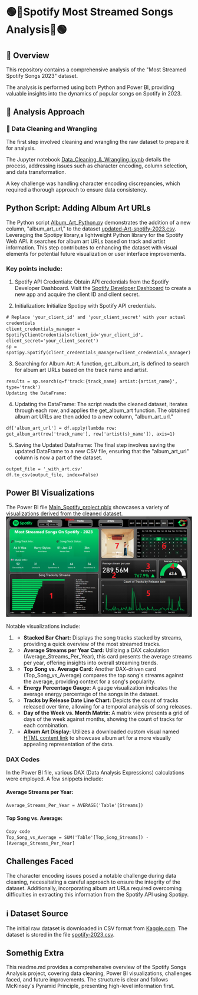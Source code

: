 # 🟢🎵**Spotify Most Streamed Songs Analysis**🎵🟢

## 📝 Overview
This repository contains a comprehensive analysis of the "Most Streamed Spotify Songs 2023" dataset.

The analysis is performed using both Python and Power BI, providing valuable insights into the dynamics of popular songs on Spotify in 2023.

## 🧠 Analysis Approach

### 🧹 Data Cleaning and Wrangling

The first step involved cleaning and wrangling the raw dataset to prepare it for analysis. 

The Jupyter notebook [Data_Cleaning_&_Wrangling.ipynb](Data_Cleaning_&_Wrangling.ipynb) details the process, addressing issues such as character encoding, column selection, and data transformation.

A key challenge was handling character encoding discrepancies, which required a thorough approach to ensure data consistency.


## Python Script: Adding Album Art URLs
The Python script [Album_Art_Python.py](Album_Art_Python.py) demonstrates the addition of a new column, "album_art_url," to the dataset [updated-Art-spotify-2023.csv](updated-Art-spotify-2023.csv). Leveraging the Spotipy library,a lightweight Python library for the Spotify Web API. it searches for album art URLs based on track and artist information. 
This step contributes to enhancing the dataset with visual elements for potential future visualization or user interface improvements.

### Key points include:

1. Spotify API Credentials:
Obtain API credentials from the Spotify Developer Dashboard.
Visit the [Spotify Developer Dashboard](https://developer.spotify.com/) to create a new app and acquire the client ID and client secret.

2. Initialization:
Initialize Spotipy with Spotify API credentials.

```
# Replace 'your_client_id' and 'your_client_secret' with your actual credentials
client_credentials_manager = SpotifyClientCredentials(client_id='your_client_id', client_secret='your_client_secret')
sp = spotipy.Spotify(client_credentials_manager=client_credentials_manager)
```

3. Searching for Album Art: A function, get_album_art, is defined to search for album art URLs based on the track name and artist.

```
results = sp.search(q=f'track:{track_name} artist:{artist_name}', type='track')
Updating the DataFrame:
```
4. Updating the DataFrame: The script reads the cleaned dataset, iterates through each row, and applies the get_album_art function. The obtained album art URLs are then added to a new column, "album_art_url."

```
df['album_art_url'] = df.apply(lambda row: get_album_art(row['track_name'], row['artist(s)_name']), axis=1)
```

5. Saving the Updated DataFrame: The final step involves saving the updated DataFrame to a new CSV file, ensuring that the "album_art_url" column is now a part of the dataset.
```
output_file = '_with_art.csv'
df.to_csv(output_file, index=False)

```

## Power BI Visualizations

The Power BI file [Main_Spotify_project.pbix](Main_Spotify_project.pbix) showcases a variety of visualizations derived from the cleaned dataset. 
![Power BI Visualizations Screenshort](background/Screenshot.png)

Notable visualizations include:

1. - **Stacked Bar Chart:** Displays the song tracks stacked by streams, providing a quick overview of the most streamed tracks.
2. - **Average Streams per Year Card:** Utilizing a DAX calculation (Average_Streams_Per_Year), this card presents the average streams per year, offering insights into overall streaming trends.
3. - **Top Song vs. Average Card:** Another DAX-driven card (Top_Song_vs_Average) compares the top song's streams against the average, providing context for a song's popularity.
4. - **Energy Percentage Gauge:** A gauge visualization indicates the average energy percentage of the songs in the dataset.
5. - **Tracks by Release Date Line Chart:** Depicts the count of tracks released over time, allowing for a temporal analysis of song releases.
6. - **Day of the Week vs. Month Matrix:** A matrix view presents a grid of days of the week against months, showing the count of tracks for each combination.
7. - **Album Art Display:** Utilizes a downloaded custom visual named [HTML content link]("https://appsource.microsoft.com/en-us/product/power-bi-visuals/wa200001930?tab=overview") to showcase album art for a more visually appealing representation of the data.

### DAX Codes

In the Power BI file, various DAX (Data Analysis Expressions) calculations were employed. A few snippets include:


#### Average Streams per Year:

```
Average_Streams_Per_Year = AVERAGE('Table'[Streams])
```
#### Top Song vs. Average:

```
Copy code
Top_Song_vs_Average = SUM('Table'[Top_Song_Streams]) - [Average_Streams_Per_Year]
```

## Challenges Faced
The character encoding issues posed a notable challenge during data cleaning, necessitating a careful approach to ensure the integrity of the dataset. Additionally, incorporating album art URLs required overcoming difficulties in extracting this information from the Spotify API using Spotipy.

## ℹ️ Dataset Source
The initial raw dataset is downloaded in CSV format from [Kaggle.com](https://www.kaggle.com/). The dataset is stored in the file [spotify-2023.csv](spotify-2023.csv).

## Somethig Extra
This readme.md provides a comprehensive overview of the Spotify Songs Analysis project, covering data cleaning, Power BI visualizations, challenges faced, and future improvements. The structure is clear and follows McKinsey's Pyramid Principle, presenting high-level information first.